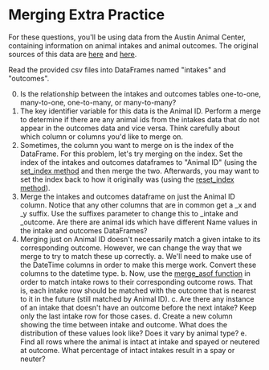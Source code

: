 # Merging Extra Practice

For these questions, you'll be using data from the Austin Animal Center, containing information on animal intakes and animal outcomes. The original sources of this data are [here](https://data.austintexas.gov/Health-and-Community-Services/Austin-Animal-Center-Intakes/wter-evkm) and [here](https://data.austintexas.gov/Health-and-Community-Services/Austin-Animal-Center-Outcomes/9t4d-g238/about_data).

Read the provided csv files into DataFrames named "intakes" and "outcomes".

0. Is the relationship between the intakes and outcomes tables one-to-one, many-to-one, one-to-many, or many-to-many?
1. The key identifier variable for this data is the Animal ID. Perform a merge to determine if there are any animal ids from the intakes data that do not appear in the outcomes data and vice versa. Think carefully about which column or columns you'd like to merge on.
2. Sometimes, the column you want to merge on is the index of the DataFrame. For this problem, let's try merging on the index. Set the index of the intakes and outcomes dataframes to "Animal ID" (using the [set_index method](https://pandas.pydata.org/docs/reference/api/pandas.DataFrame.set_index.html) and then merge the two. Afterwards, you may want to set the index back to how it originally was (using the [reset_index method](https://pandas.pydata.org/docs/reference/api/pandas.DataFrame.reset_index.html)).
3. Merge the intakes and outcomes dataframe on just the Animal ID column. Notice that any other columns that are in common get a _x and _y suffix. Use the suffixes parameter to change this to _intake and _outcome. Are there are animal ids which have different Name values in the intake and outcomes DataFrames?
4. Merging just on Animal ID doesn't necessarily match a given intake to its corresponding outcome. However, we can change the way that we merge to try to match these up correctly.
    a. We'll need to make use of the DateTime columns in order to make this merge work. Convert these columns to the datetime type.
    b. Now, use the [merge_asof function](https://pandas.pydata.org/docs/reference/api/pandas.merge_asof.html) in order to match intake rows to their corresponding outcome rows. That is, each intake row should be matched with the outcome that is nearest to it in the future (still matched by Animal ID).
    c. Are there any instance of an intake that doesn't have an outcome before the next intake? Keep only the last intake row for those cases.
    d. Create a new column showing the time between intake and outcome. What does the distribution of these values look like? Does it vary by animal type?
    e. Find all rows where the animal is intact at intake and spayed or neutered at outcome. What percentage of intact intakes result in a spay or neuter?